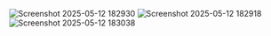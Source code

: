 ![Screenshot 2025-05-12 182930](https://github.com/user-attachments/assets/40e4175e-26e5-4cfd-a41c-6fa90dd2e9ad)
![Screenshot 2025-05-12 182918](https://github.com/user-attachments/assets/b6a546fb-f809-47e0-b5a5-12f31e6acbd4)
![Screenshot 2025-05-12 183038](https://github.com/user-attachments/assets/61c90c74-8b63-4afa-b4c9-309eb42a2f26)
